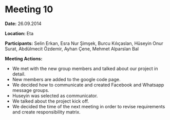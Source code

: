 # Meeting 10 #

**Date:** 26.09.2014

**Location:** Eta

**Participants:** Selin Erkan, Esra Nur Şimşek, Burcu Kılıçaslan, Hüseyin Onur Surat, Abdülmecit Özdemir, Ayhan Çene, Mehmet Alparslan Bal

**Meeting Actions:**
  * We met with the new group members and talked about our project in detail.
  * New members are added to the google code page.
  * We decided how to communicate and created Facebook and Whatsapp message groups.
  * Huseyin was selected as communicator.
  * We talked about the project kick off.
  * We decided the time of the next meeting in order to revise requirements and create responsibility matrix.